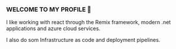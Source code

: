 ### WELCOME TO MY PROFILE 🤠

I like working with react through the Remix framework, modern .net applications and azure cloud services.

I also do som Infrastructure as code and deployment pipelines.

